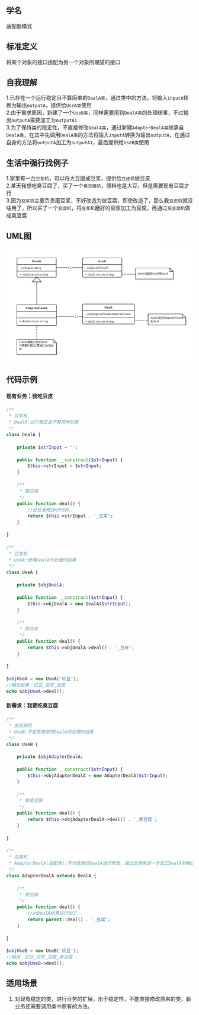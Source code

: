
## 学名
适配器模式
## 标准定义
将某个对象的接口适配为另一个对象所期望的接口
## 自我理解
1.已存在一个运行稳定且不算简单的<code>DealA类</code>，通过类中的方法，将输入<code>inputA</code>转换为输出<code>outputA</code>，提供给<code>UseA类</code>使用
<br>
2.由于需求原因，新建了一个<code>UseB类</code>，同样需要用到<code>DealA类</code>的处理结果，不过输出<code>outputA</code>需要加工为<code>outputA1</code>
<br>
3.为了保持类的稳定性，不直接修改<code>DealA类</code>，通过新建<code>AdapterDealA类</code>继承自<code>DealA类</code>，在其中先调用<code>DealA类</code>的方法将输入<code>inputA</code>转换为输出<code>outputA</code>，在通过自身的方法将<code>outputA</code>加工为<code>outputA1</code>，最后提供给<code>UseB类</code>使用
## 生活中强行找例子
1.家里有一台<code>豆浆机</code>，可以将大豆磨成豆浆，提供给<code>豆皮机</code>做豆皮
<br>
2.某天我想吃臭豆腐了，买了一个<code>臭豆腐机</code>，原料也是大豆，但是需要现有豆腐才行
<br>
3.因为<code>豆浆机</code>主要负责磨豆浆，不好改造为做豆腐，即使改造了，那么我<code>豆皮机</code>就没啥用了，所以买了一个<code>豆腐机</code>，将<code>豆浆机</code>磨好的豆浆加工为豆腐，再通过<code>臭豆腐机</code>做成臭豆腐
## UML图
![image](https://github.com/beautymyth/skilltree/blob/master/design%20pattern/images/%E9%80%82%E9%85%8D%E5%99%A8%E6%A8%A1%E5%BC%8F.png)
## 代码示例
#### 现有业务：我吃豆皮
```php
/**
 * 豆浆机
 * DealA:运行稳定且不算简单的类
 */
class DealA {

    private $strInput = '';

    public function __construct($strInput) {
        $this->strInput = $strInput;
    }

    /**
     * 磨豆腐
     */
    public function deal() {
        //此处省略1W行代码
        return $this->strInput . '_豆浆';
    }

}

/**
 * 豆皮机
 * UseA:使用DealA的处理的结果
 */
class UseA {

    private $objDealA;

    public function __construct($strInput) {
        $this->objDealA = new DealA($strInput);
    }

    /**
     * 做豆皮
     */
    public function deal() {
        return $this->objDealA->deal() . '_豆皮';
    }

}

$objUseA = new UseA('红豆');
//输出结果：红豆_豆浆_豆皮
echo $objUseA->deal();
```

#### 新需求：我要吃臭豆腐
```php
/**
 * 臭豆腐机
 * UseB:不能直接使用DealA的处理的结果
 */
class UseB {

    private $objAdapterDealA;

    public function __construct($strInput) {
        $this->objAdapterDealA = new AdapterDealA($strInput);
    }

    /**
     * 做臭豆腐
     */
    public function deal() {
        return $this->objAdapterDealA->deal() . '_臭豆腐';
    }

}

/**
 * 豆腐机
 * AdapterDealA(适配类):不对原来的DealA进行修改，通过此类来进一步加工DealA的输出，提供给UseB使用
 */
class AdapterDealA extends DealA {

    /**
     * 做豆腐
     */
    public function deal() {
        //对DealA结果进行加工
        return parent::deal() . '_豆腐';
    }

}

$objUseB = new UseB('红豆');
//输出：红豆_豆浆_豆腐_臭豆腐
echo $objUseB->deal();
```

## 适用场景
1. 对现有稳定的类，进行业务的扩展，出于稳定性，不能直接修改原来的类，新业务还需要调用类中原有的方法。
